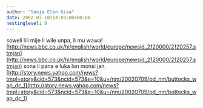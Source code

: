 ```yaml
---
author: "Sonja Elen Kisa"
date: 2002-07-10T14:09:00+00:00
nestinglevel: 0
---
```

soweli lili mije li wile unpa, li mu wawa![http://news.bbc.co.uk/hi/english/world/europe/newsid_2120000/2120257.stmjan](http://news.bbc.co.uk/hi/english/world/europe/newsid_2120000/2120257.stmjan) sona li pana e luka lon monsi jan.[http://story.news.yahoo.com/news?tmpl=story&cid=573&ncid=573&e=10&u=/nm/20020709/od_nm/buttocks_wap_dc_1](http://story.news.yahoo.com/news?tmpl=story&cid=573&ncid=573&e=10&u=/nm/20020709/od_nm/buttocks_wap_dc_1)